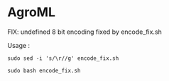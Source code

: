 # AgroML


FIX: undefined 8 bit encoding fixed by encode_fix.sh

Usage :
 
`sudo sed -i 's/\r//g' encode_fix.sh`
 
`sudo bash encode_fix.sh`
